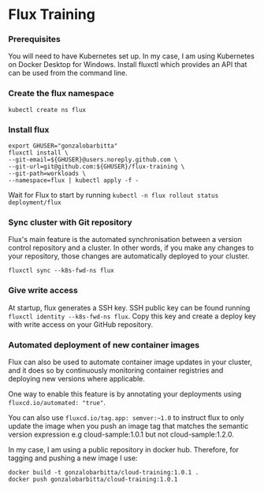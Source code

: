 # Flux Training

### Prerequisites

You will need to have Kubernetes set up. In my case, I am using Kubernetes on Docker Desktop for Windows.
Install fluxctl which provides an API that can be used from the command line.

### Create the flux namespace

```
kubectl create ns flux
```

### Install flux

```
export GHUSER="gonzalobarbitta"
fluxctl install \
--git-email=${GHUSER}@users.noreply.github.com \
--git-url=git@github.com:${GHUSER}/flux-training \
--git-path=workloads \
--namespace=flux | kubectl apply -f -
```

Wait for Flux to start by running `kubectl -n flux rollout status deployment/flux`

### Sync cluster with Git repository

Flux's main feature is the automated synchronisation between a version control repository and a cluster. In other words, if you make any changes to your repository, those changes are automatically deployed to your cluster.

```
fluxctl sync --k8s-fwd-ns flux
```

### Give write access

At startup, flux generates a SSH key. SSH public key can be found running `fluxctl identity --k8s-fwd-ns flux`.
Copy this key and create a deploy key with write access on your GitHub repository.

### Automated deployment of new container images

Flux can also be used to automate container image updates in your cluster, and it does so by continuously monitoring container registries and deploying new versions where applicable.

One way to enable this feature is by annotating your deployments using `fluxcd.io/automated: "true"`.

You can also use `fluxcd.io/tag.app: semver:~1.0` to instruct flux to only update the image when you push an image tag that matches the semantic version expression e.g cloud-sample:1.0.1 but not cloud-sample:1.2.0.

In my case, I am using a public repository in docker hub. Therefore, for tagging and pushing a new image I use:

```
docker build -t gonzalobarbitta/cloud-training:1.0.1 .
docker push gonzalobarbitta/cloud-training:1.0.1
```